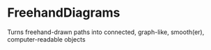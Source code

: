 # FreehandDiagrams
Turns freehand-drawn paths into connected, graph-like, smooth(er), computer-readable objects
